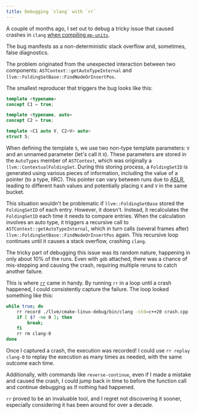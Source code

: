 ```yaml
---
title: Debugging `clang` with `rr`
---
```


A couple of months ago, I set out to debug a tricky issue that caused crashes in `clang` [when compiling `mp-units`](https://github.com/llvm/llvm-project/issues/110231).

The bug manifests as a non-deterministic stack overflow and, sometimes, false diagnostics.

The problem originated from the unexpected interaction between two components: `ASTContext::getAutoTypeInternal` and `llvm::FoldingSetBase::FindNodeOrInsertPos`.

The smallest reproducer that triggers the bug looks like this:

```cpp
template <typename>
concept C1 = true;

template <typename, auto>
concept C2 = true;

template <C1 auto V, C2<V> auto>
struct S;
```

When defining the template `S`, we use two non-type template parameters: `V` and an unnamed parameter (let's call it `X`). These parameters are stored in the `AutoTypes` member of `ASTContext`, which was originally a `llvm::ContextualFoldingSet`. During this storing process, a `FoldingSetID` is generated using various pieces of information, including the value of a pointer (to a type, IIRC). This pointer can vary between runs due to [ASLR](https://en.wikipedia.org/wiki/Address_space_layout_randomization), leading to different hash values and potentially placing `X` and `V` in the same bucket.

This situation wouldn't be problematic if `llvm::FoldingSetBase` stored the `FoldingSetID` of each entry. However, it doesn't. Instead, it recalculates the `FoldingSetID` each time it needs to compare entries. When the calculation involves an auto type, it triggers a recursive call to `ASTContext::getAutoTypeInternal`, which in turn calls (several frames after) `llvm::FoldingSetBase::FindNodeOrInsertPos` again. This recursive loop continues until it causes a stack overflow, crashing `clang`.

The tricky part of debugging this issue was its random nature, happening in only about 10% of the runs. Even with `gdb` attached, there was a chance of mis-stepping and causing the crash, requiring multiple reruns to catch another failure.

This is where [`rr`](https://rr-project.org/) came in handy. By running `rr` in a loop until a crash happened, I could consistently capture the failure. The loop looked something like this:

```bash
while true; do
    rr record ./llvm/cmake-linux-debug/bin/clang -std=c++20 crash.cpp -c
    if [ $? -ne 0 ]; then
        break;
    fi
    rr rm clang-0
done
```

Once I captured a crash, the execution was recorded! I could use `rr replay clang-0` to replay the execution as many times as needed, with the same outcome each time.

Additionally, with commands like `reverse-continue`, even if I made a mistake and caused the crash, I could jump back in time to before the function call and continue debugging as if nothing had happened.

`rr` proved to be an invaluable tool, and I regret not discovering it sooner, especially considering it has been around for over a decade.
